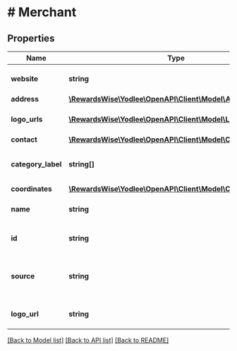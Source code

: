 # # Merchant

## Properties

Name | Type | Description | Notes
------------ | ------------- | ------------- | -------------
**website** | **string** | The website of the merchant.&lt;br&gt;&lt;br&gt;&lt;b&gt;Applicable containers&lt;/b&gt;: bank,creditCard,investment,loan&lt;br&gt; | [optional] [readonly]
**address** | [**\RewardsWise\Yodlee\OpenAPI\Client\Model\AccountAddress**](AccountAddress.md) |  | [optional]
**logo_urls** | [**\RewardsWise\Yodlee\OpenAPI\Client\Model\LogoURLs[]**](LogoURLs.md) | The logoURL of the merchant.&lt;br&gt;&lt;br&gt;&lt;b&gt;Applicable containers&lt;/b&gt;: bank,creditCard,investment,loan&lt;br&gt; | [optional] [readonly]
**contact** | [**\RewardsWise\Yodlee\OpenAPI\Client\Model\Contact**](Contact.md) |  | [optional]
**category_label** | **string[]** | The business categories of the merchant.&lt;br&gt;&lt;br&gt;&lt;b&gt;Applicable containers&lt;/b&gt;: bank,creditCard&lt;br&gt;&lt;b&gt;Applicable Values&lt;/b&gt;&lt;br&gt; | [optional] [readonly]
**coordinates** | [**\RewardsWise\Yodlee\OpenAPI\Client\Model\Coordinates**](Coordinates.md) |  | [optional]
**name** | **string** | The name of the merchant.&lt;br&gt;&lt;br&gt;&lt;b&gt;Applicable containers&lt;/b&gt;: bank,creditCard,investment,insurance,loan&lt;br&gt; | [optional] [readonly]
**id** | **string** | Identifier of the merchant.&lt;br&gt;&lt;br&gt;&lt;b&gt;Applicable containers&lt;/b&gt;: bank,creditCard,investment,insurance,loan&lt;br&gt; | [optional] [readonly]
**source** | **string** | The source through which merchant information is retrieved.&lt;br&gt;&lt;br&gt;&lt;b&gt;Applicable containers&lt;/b&gt;: bank,creditCard,investment,insurance,loan&lt;br&gt;&lt;b&gt;Applicable Values&lt;/b&gt;&lt;br&gt; | [optional] [readonly]
**logo_url** | **string** | The logoURL of the merchant.&lt;br&gt;&lt;br&gt;&lt;b&gt;Applicable containers&lt;/b&gt;: bank,creditCard,investment,loan&lt;br&gt; | [optional] [readonly]

[[Back to Model list]](../../README.md#models) [[Back to API list]](../../README.md#endpoints) [[Back to README]](../../README.md)
